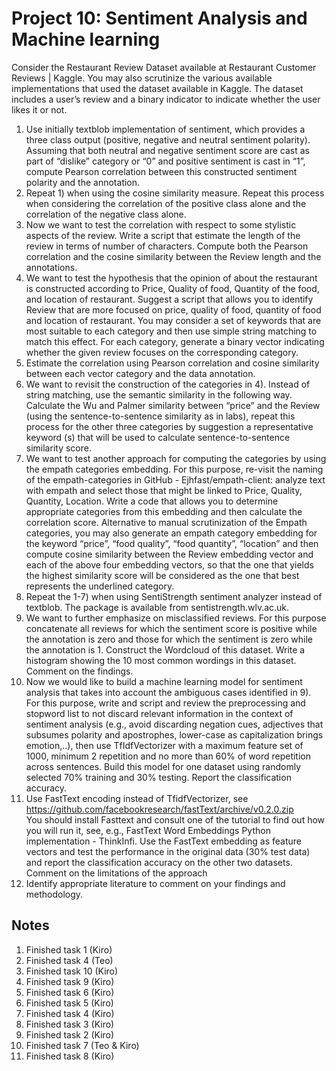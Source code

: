 # Project 10: Sentiment Analysis and Machine learning  
Consider the Restaurant Review Dataset available at Restaurant Customer Reviews | Kaggle. You may also scrutinize the various available implementations that used the dataset available in Kaggle. The dataset includes a user’s review and a binary indicator to indicate whether the user likes it or not.
1.	Use initially textblob implementation of sentiment, which provides a three class output (positive, negative and neutral sentiment polarity). Assuming that both neutral and negative sentiment score are cast as part of “dislike” category or “0” and positive sentiment is cast in “1”, compute Pearson correlation between this constructed sentiment polarity and the annotation. 
2.	Repeat 1) when using the cosine similarity measure.  Repeat this process when considering the correlation of the positive class alone and the correlation of the negative class alone.
3.	Now we want to test the correlation with respect to some stylistic aspects of the review. Write a script that estimate the length of the review in terms of number of characters. Compute both the Pearson correlation and the cosine similarity between the Review length and the annotations.
4.	We want to test the hypothesis that the opinion of about the restaurant is constructed according to Price, Quality of food, Quantity of the food, and location of restaurant. Suggest a script that allows you to identify Review that are more focused on price, quality of food, quantity of food and location of restaurant. You may consider a set of keywords that are most suitable to each category and then use simple string matching to match this effect. For each category, generate a binary vector indicating whether the given review focuses on the corresponding category.
5.	Estimate the correlation using Pearson correlation and cosine similarity between each vector category and the data annotation. 
6.	We want to revisit the construction of the categories in 4). Instead of string matching, use the semantic similarity in the following way. Calculate the Wu and Palmer similarity between “price” and the Review (using the sentence-to-sentence similarity as in labs), repeat this process for the other three categories by suggestion a representative keyword (s) that will be used to calculate sentence-to-sentence similarity score.
7.	We want to test another approach for computing the categories by using the empath categories embedding. For this purpose, re-visit the naming of the empath-categories in GitHub - Ejhfast/empath-client: analyze text with empath and select those that might be linked to Price, Quality, Quantity, Location. Write a code that allows you to determine appropriate categories from this embedding and then calculate the correlation score.  Alternative to manual scrutinization of the Empath categories, you may also generate an empath category embedding for the keyword “price”, “food quality”, “food quantity”, “location” and then compute cosine similarity between the Review embedding vector and each of the above four embedding vectors, so that the one that yields the highest similarity score will be considered as the one that best represents the underlined category.    
8.	Repeat the 1-7) when using SentiStrength sentiment analyzer instead of textblob. The package is available from sentistrength.wlv.ac.uk. 
9.	We want to further emphasize on misclassified reviews. For this purpose concatenate all reviews for which the sentiment score is positive while the annotation is zero and those for which the sentiment is zero while the annotation is 1. Construct the Wordcloud of this dataset. Write a histogram showing the 10 most common wordings in this dataset. Comment on the findings.
10.	Now we would like to build a machine learning model for sentiment analysis that takes into account the ambiguous cases identified in 9). For this purpose, write and script and review the preprocessing and stopword list to not discard relevant information in the context of sentiment analysis (e.g., avoid discarding negation cues, adjectives that subsumes polarity and apostrophes, lower-case as capitalization brings emotion,..), then use TfIdfVectorizer with a maximum feature set of 1000, minimum 2 repetition and no more than 60% of word repetition across sentences. Build this model for one dataset using randomly selected 70% training and 30% testing. Report the classification accuracy.   
11.	Use FastText encoding instead of TfidfVectorizer, see https://github.com/facebookresearch/fastText/archive/v0.2.0.zip  
You should install Fasttext and consult one of the tutorial to find out how you will run it, see, e.g., FastText Word Embeddings Python implementation - ThinkInfi. 
Use the FastText embedding as feature vectors and test the performance in the original data (30% test data) and report the classification accuracy on the other two datasets. Comment on the limitations of the approach
12.	Identify appropriate literature to comment on your findings and methodology.

## Notes
1. Finished task 1 (Kiro)
2. Finished task 4 (Teo)
3. Finished task 10 (Kiro)
4. Finished task 9 (Kiro)
5. Finished task 6 (Kiro)
6. Finished task 5 (Kiro)
7. Finished task 4 (Kiro)
8. Finished task 3 (Kiro)
9. Finished task 2 (Kiro)
10. Finished task 7 (Teo & Kiro)
11. Finished task 8 (Kiro)
